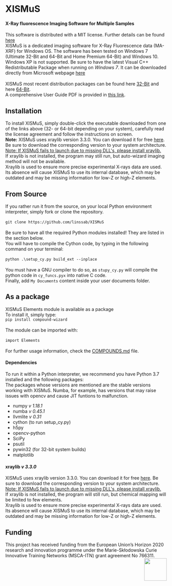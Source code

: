 # XISMuS
#### X-Ray fluorescence Imaging Software for Multiple Samples

This software is distributed with a MIT license. Further details can be found [here](../master/LICENSE)<br>
XISMuS is a dedicated imaging software for X-Ray Fluorescence data (MA-XRF) for Windows OS. The software has been tested on Windows 7 (Ultimate 32-Bit and 64-Bit and Home Premium 64-Bit) and Windows 10. Windows XP is not supported. Be sure to have the latest Visual C++ Redistributable Package when running on *Windows 7*. It can be downloaded directly from Microsoft webpage [here](https://www.microsoft.com/en-us/download/details.aspx?id=40784)<br>
<br>
XISMuS most recent distribution packages can be found here [32-Bit][x86] and here [64-Bit][x64].<br>
A comprehensive User Guide PDF is provided in [this link][UserGuide].
<br>
## Installation
To install XISMuS, simply double-click the executable downloaded from one of the links above (32- or 64-bit depending on your system), carefully read the license agreement and follow the instructions on screen.
<br>
**Note:** XISMuS uses xraylib version 3.3.0. You can download it for free [here][xraylib]. Be sure to download the corresponding version to your system architecture.<ins> Note: If XISMuS fails to launch due to missing DLL's, please install xraylib.</ins><br>
If xraylib is not installed, the program may still run, but auto-wizard imaging method will not be available.<br>
Xraylib is used to ensure more precise experimental X-rays data are used. Its absence will cause XISMuS to use its internal database, which may be outdated and may be missing information for low-Z or high-Z elements.

## From Source
If you rather run it from the source, on your local Python environment interpreter, simply fork or clone the repository.<br>
<br>
`git clone https://github.com/linssab/XISMuS`<br>
<br>
Be sure to have all the required Python modules installed! They are listed in the section below.<br>
You will have to compile the Cython code, by typing in the following command on your terminal:<br>
<br>
`python .\setup_cy.py build_ext --inplace`<br>
<br>
You must have a GNU compiler to do so, as `stupy_cy.py` will compile the python code in `cy_funcs.pyx` into native C code.<br>
Finally, add `My Documents` content inside your user documents folder.<br>

## As a package
XISMuS Elements module is available as a package<br>
To install it, simply type:
<br>
`pip install compound-wizard`<br>
<br>
The module can be imported with:<br>
<br>
`import Elements`<br>
<br>
For further usage information, check the [COMPOUNDS.md][compounds] file.<br>

#### Dependencies

To run it within a Python interpreter, we recommend you have Python 3.7 installed and the following packages:<br>
The packages whose versions are mentioned are the stable versions working with XISMuS. Numba, for example, has versions that may raise  issues with opencv and cause JIT funtions to malfunction.<br>
* numpy _v 1.18.1_<br>
* numba _v 0.45.1_<br>
* llvmlite _v 0.31_<br>
* cython (to run setup_cy.py)<br>
* h5py<br>
* opencv-python<br>
* SciPy
* psutil<br>
* pywin32 (for 32-bit system builds)<br>
* matplotlib<br>

#### xraylib _v 3.3.0_
XISMuS uses xraylib version 3.3.0. You can download it for free [here][xraylib]. Be sure to download the corresponding version to your system architecture. <ins>Note: If XISMuS fails to launch due to missing DLL's, please install xraylib.</ins><br>
If xraylib is not installed, the program will still run, but chemical mapping will be limited to few elements.<br>
Xraylib is used to ensure more precise experimental X-rays data are used. Its absence will cause XISMuS to use its internal database, which may be outdated and may be missing information for low-Z or high-Z elements.
<br>

[xraylib]: http://lvserver.ugent.be/xraylib/
[x64]: https://sourceforge.net/projects/xismus/files/XISMuSx64_1.3.2.1_Setup.exe/download
[x86]: https://sourceforge.net/projects/xismus/files/XISMuSx86_1.3.2.1_Setup.exe/download
[UserGuide]: https://sourceforge.net/projects/xismus/files/XISMuS_User_Manual_1.3.0.pdf/download
[compounds]: https://github.com/linssab/XISMuS/blob/master/COMPOUNDS.md

## Funding
This project has received funding from the European Union’s Horizon 2020 research and innovation programme under the Marie-Skłodowska Curie Innovative Training Networks (MSCA-ITN) grant agreement No 766311.<img align="right" src="https://github.com/linssab/XISMuS/blob/master/images/msca_itn.png?raw=true" width="70px"></img>
